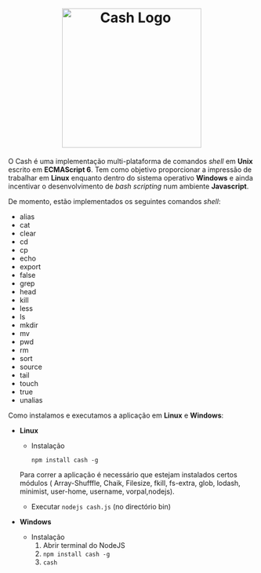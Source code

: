 <h1 align="center">
	<img width="284" src="http://i.imgur.com/XP21pjm.jpg" alt="Cash Logo">
</h1>

O Cash é uma implementação multi-plataforma de comandos *shell* em **Unix** escrito em **ECMAScript 6**.
Tem como objetivo proporcionar a impressão de trabalhar em **Linux** enquanto dentro do sistema operativo **Windows** e ainda incentivar o desenvolvimento de *bash scripting* num ambiente **Javascript**.

De momento, estão implementados os seguintes comandos *shell*:

* alias
* cat
* clear
* cd
* cp
* echo
* export
* false
* grep
* head
* kill
* less
* ls
* mkdir
* mv
* pwd
* rm
* sort
* source
* tail
* touch
* true
* unalias

Como instalamos e executamos a aplicação em **Linux** e **Windows**:

- **Linux**
	- Instalação
	
		```
		npm install cash -g
		```
	
	Para correr a aplicação é necessário que estejam instalados certos módulos ( Array-Shufffle, Chaik, Filesize, fkill, fs-extra, glob, lodash, minimist, user-home, username, vorpal,nodejs). 
	- Executar ```nodejs cash.js``` (no directório bin) 

- **Windows**
	- Instalação
		1. Abrir terminal do NodeJS
		2. ```npm install cash -g```
		3. ```cash```

